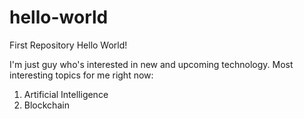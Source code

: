 # hello-world
First Repository
Hello World!

I'm just guy who's interested in new and upcoming technology.
Most interesting topics for me right now:
1. Artificial Intelligence
2. Blockchain
